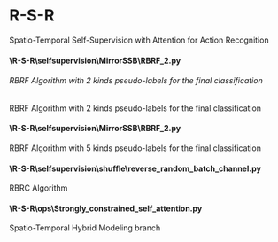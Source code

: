 # R-S-R
Spatio-Temporal Self-Supervision with Attention for Action Recognition
#### \R-S-R\selfsupervision\MirrorSSB\RBRF_2.py
###### RBRF Algorithm with 2 kinds pseudo-labels for the final classification
RBRF Algorithm with 2 kinds pseudo-labels for the final classification
#### \R-S-R\selfsupervision\MirrorSSB\RBRF_2.py
RBRF Algorithm with 5 kinds pseudo-labels for the final classification
#### \R-S-R\selfsupervision\shuffle\reverse_random_batch_channel.py
RBRC Algorithm
#### \R-S-R\ops\Strongly_constrained_self_attention.py
Spatio-Temporal Hybrid Modeling branch
